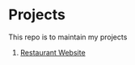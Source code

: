 # Projects
This repo is to maintain my projects
1. [Restaurant Website](https://rani-dha.github.io/Projects/Restaurant%20Website/)
